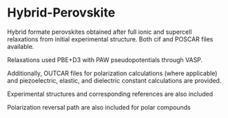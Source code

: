 # Hybrid-Perovskite
Hybrid formate perovskites obtained after full ionic and supercell relaxations from initial experimental structure. Both cif and POSCAR files available.

Relaxations used PBE+D3 with PAW pseudopotentials through VASP.

Additionally, OUTCAR files for polarization calculations (where applicable) and piezoelectric, elastic, and dielectric constant calculations are provided. 

Experimental structures and corresponding references are also included

Polarization reversal path are also included for polar compounds
